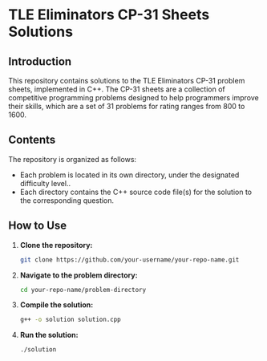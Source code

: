 # TLE Eliminators CP-31 Sheets Solutions

## Introduction

This repository contains solutions to the TLE Eliminators CP-31 problem sheets, implemented in C++. The CP-31 sheets are a collection of competitive programming problems designed to help programmers improve their skills, which are a set of 31 problems for rating ranges from 800 to 1600.

## Contents

The repository is organized as follows:

- Each problem is located in its own directory, under the designated difficulty level..
- Each directory contains the C++ source code file(s) for the solution to the corresponding question.

## How to Use

1. **Clone the repository:**

   ```bash
   git clone https://github.com/your-username/your-repo-name.git
   ```

2. **Navigate to the problem directory:**

   ```bash
   cd your-repo-name/problem-directory
   ```

3. **Compile the solution:**

   ```bash
   g++ -o solution solution.cpp
   ```

4. **Run the solution:**

   ```bash
   ./solution
   ```
